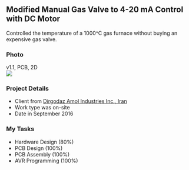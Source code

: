 ## Modified Manual Gas Valve to 4-20 mA Control with DC Motor
Controlled the temperature of a 1000^C gas furnace without buying an expensive gas valve.

### Photo
v1.1, PCB, 2D  
![](https://s32.picofile.com/file/8478046942/v1_1.png)

### Project Details
- Client from [Dirgodaz Amol Industries Inc., Iran](https://dirgodazamol.com/en/)
- Work type was on-site
- Date in September 2016

### My Tasks 
- Hardware Design (80%)
- PCB Design (100%)
- PCB Assembly (100%)
- AVR Programming (100%)